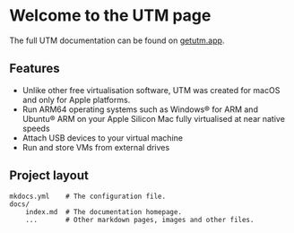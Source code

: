 # Welcome to the UTM page

The full UTM documentation can be found on [getutm.app](https://docs.getutm.app/).

## Features

* Unlike other free virtualisation software, UTM was created for macOS and only for Apple platforms. 
* Run ARM64 operating systems such as Windows® for ARM and Ubuntu® ARM on your Apple Silicon Mac fully virtualised at near native speeds
* Attach USB devices to your virtual machine
* Run and store VMs from external drives


## Project layout

    mkdocs.yml    # The configuration file.
    docs/
        index.md  # The documentation homepage.
        ...       # Other markdown pages, images and other files.
